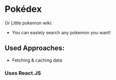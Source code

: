 # Pokédex
Or Little pokemon wiki:
- You can easiely search any pokemon you want!

## Used Approaches:
- Fetching & caching data

### Uses React.JS